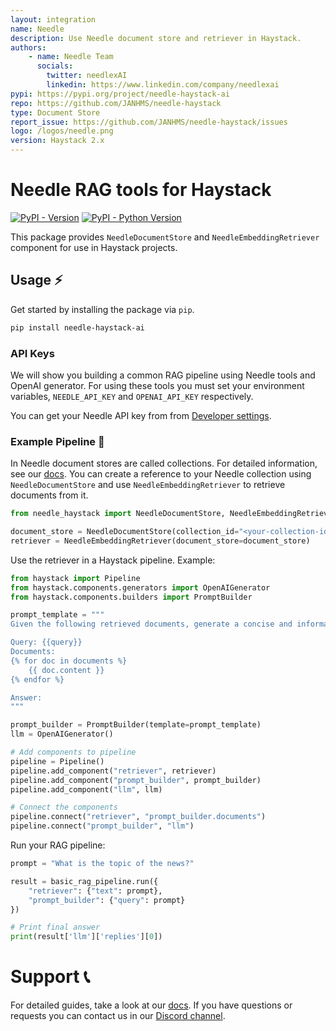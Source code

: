 ```yaml
---
layout: integration
name: Needle
description: Use Needle document store and retriever in Haystack.
authors:
    - name: Needle Team
      socials:
        twitter: needlexAI
        linkedin: https://www.linkedin.com/company/needlexai
pypi: https://pypi.org/project/needle-haystack-ai
repo: https://github.com/JANHMS/needle-haystack
type: Document Store
report_issue: https://github.com/JANHMS/needle-haystack/issues
logo: /logos/needle.png
version: Haystack 2.x
---
```


# Needle RAG tools for Haystack

[![PyPI - Version](https://img.shields.io/pypi/v/needle-haystack-ai.svg)](https://pypi.org/project/needle-haystack-ai)
[![PyPI - Python Version](https://img.shields.io/pypi/pyversions/needle-haystack-ai.svg)](https://pypi.org/project/needle-haystack-ai)

This package provides `NeedleDocumentStore` and `NeedleEmbeddingRetriever` component for use in Haystack projects.

## Usage ⚡️

Get started by installing the package via `pip`.

```bash
pip install needle-haystack-ai
```

### API Keys

We will show you building a common RAG pipeline using Needle tools and OpenAI generator.
For using these tools you must set your environment variables, `NEEDLE_API_KEY` and `OPENAI_API_KEY` respectively.

You can get your Needle API key from from [Developer settings](https://needle-ai.com/dashboard/settings).

### Example Pipeline 🧱

In Needle document stores are called collections. For detailed information, see our [docs](https://docs.needle-ai.com).
You can create a reference to your Needle collection using `NeedleDocumentStore` and use `NeedleEmbeddingRetriever` to retrieve documents from it.

```python
from needle_haystack import NeedleDocumentStore, NeedleEmbeddingRetriever

document_store = NeedleDocumentStore(collection_id="<your-collection-id>")
retriever = NeedleEmbeddingRetriever(document_store=document_store)
```

Use the retriever in a Haystack pipeline. Example:

```python
from haystack import Pipeline
from haystack.components.generators import OpenAIGenerator
from haystack.components.builders import PromptBuilder

prompt_template = """
Given the following retrieved documents, generate a concise and informative answer to the query:

Query: {{query}}
Documents:
{% for doc in documents %}
    {{ doc.content }}
{% endfor %}

Answer:
"""

prompt_builder = PromptBuilder(template=prompt_template)
llm = OpenAIGenerator()

# Add components to pipeline
pipeline = Pipeline()
pipeline.add_component("retriever", retriever)
pipeline.add_component("prompt_builder", prompt_builder)
pipeline.add_component("llm", llm)

# Connect the components
pipeline.connect("retriever", "prompt_builder.documents")
pipeline.connect("prompt_builder", "llm")
```

Run your RAG pipeline:

```python
prompt = "What is the topic of the news?"

result = basic_rag_pipeline.run({
    "retriever": {"text": prompt},
    "prompt_builder": {"query": prompt}
})

# Print final answer
print(result['llm']['replies'][0])
```

# Support 📞

For detailed guides, take a look at our [docs](https://docs.needle-ai.com). If you have questions or requests you can contact us in our [Discord channel](https://discord.gg/JzJcHgTyZx). 
